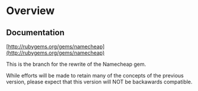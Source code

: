 Overview
========

Documentation
-----

[http://rubygems.org/gems/namecheap](http://rubygems.org/gems/namecheap)

This is the branch for the rewrite of the Namecheap gem.

While efforts will be made to retain many of the concepts of the previous version,
please expect that this version will NOT be backawards compatible.